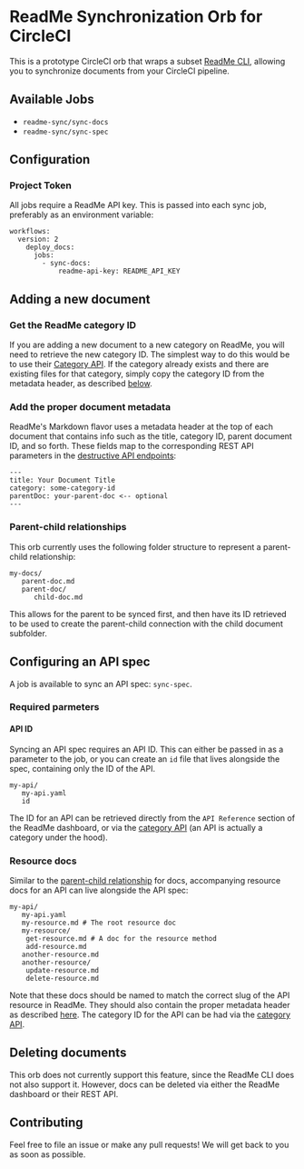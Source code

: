 # ReadMe Synchronization Orb for CircleCI

This is a prototype CircleCI orb that wraps a subset [ReadMe CLI](https://github.com/readmeio/rdme), allowing you to synchronize documents from your CircleCI pipeline.

## Available Jobs

* `readme-sync/sync-docs`
* `readme-sync/sync-spec`

## Configuration

### Project Token

All jobs require a ReadMe API key. This is passed into each sync job, preferably as an environment variable:

```
workflows:
  version: 2
    deploy_docs:
      jobs:
        - sync-docs:
            readme-api-key: README_API_KEY
```

## Adding a new document

### Get the ReadMe category ID

If you are adding a new document to a new category on ReadMe, you will need to retrieve the new category ID. The simplest way to 
do this would be to use their [Category API](https://docs.readme.com/developers/reference/categories). If the category already exists
and there are existing files for that category, simply copy the category ID from the metadata header, as described [below](#add-the-proper-document-metadata).

### Add the proper document metadata

ReadMe's Markdown flavor uses a metadata header at the top of each document that contains info such as the title, category ID,
parent document ID, and so forth. These fields map to the corresponding REST API parameters in the [destructive API endpoints](https://docs.readme.com/developers/reference/docs#updatedoc):


```
---
title: Your Document Title
category: some-category-id
parentDoc: your-parent-doc <-- optional
---
```

### Parent-child relationships

This orb currently uses the following folder structure to represent a parent-child relationship:

```
my-docs/
   parent-doc.md
   parent-doc/
      child-doc.md
```

This allows for the parent to be synced first, and then have its ID retrieved to be used to create the parent-child connection
with the child document subfolder.

## Configuring an API spec

A job is available to sync an API spec: `sync-spec`.

### Required parmeters

#### API ID

Syncing an API spec requires an API ID. This can either be passed in as a parameter to the job, or you can create
an `id` file that lives alongside the spec, containing only the ID of the API.

```
my-api/
   my-api.yaml
   id
```

 The ID for an API can be retrieved directly from the `API Reference` section of the ReadMe dashboard, or via the [category API](https://docs.readme.com/developers/reference/categories) (an API is actually a category under the hood).

### Resource docs

Similar to the [parent-child relationship](#parent-child-relationships) for docs, accompanying resource docs for an API can live alongside the API spec:

```
my-api/
   my-api.yaml
   my-resource.md # The root resource doc
   my-resource/
    get-resource.md # A doc for the resource method
    add-resource.md
   another-resource.md
   another-resource/
    update-resource.md
    delete-resource.md
```

Note that these docs should be named to match the correct slug of the API resource in ReadMe. They should also contain the proper
metadata header as described [here](#add-the-proper-document-metadata). The category ID for the API can be had via the [category API](https://docs.readme.com/developers/reference/categories).

## Deleting documents

This orb does not currently support this feature, since the ReadMe CLI does not also support it. However, docs can be deleted via either the ReadMe dashboard or their REST API.

## Contributing

Feel free to file an issue or make any pull requests! We will get back to you as soon as possible.